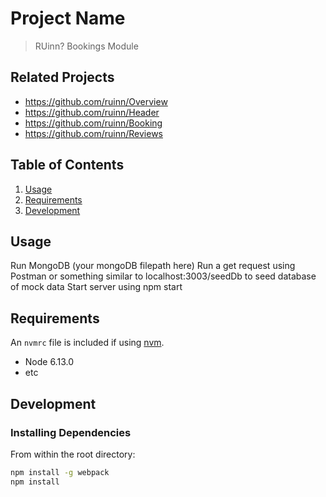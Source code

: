 # Project Name

> RUinn? Bookings Module

## Related Projects

  - https://github.com/ruinn/Overview
  - https://github.com/ruinn/Header
  - https://github.com/ruinn/Booking
  - https://github.com/ruinn/Reviews

## Table of Contents

1. [Usage](#Usage)
2. [Requirements](#requirements)
3. [Development](#development)

## Usage

Run MongoDB (your mongoDB filepath here)
Run a get request using Postman or something similar to localhost:3003/seedDb to seed database of mock data
Start server using npm start


## Requirements

An `nvmrc` file is included if using [nvm](https://github.com/creationix/nvm).

- Node 6.13.0
- etc

## Development

### Installing Dependencies

From within the root directory:

```sh
npm install -g webpack
npm install
```
